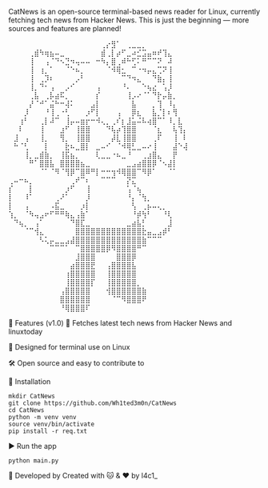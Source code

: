 
CatNews is an open-source terminal-based news reader for Linux, currently fetching tech news from Hacker News. This is just the beginning — more sources and features are planned!


⠀⠀⠀⠀⠀⠀⠀⠀⠀⠀⠀⠀⠀⠀⠀⠀⠀⠀⢀⡔⣻⠁⠀⢀⣀⣀⡀⠀⠀⠀⠀⠀⠀⠀⠀
⠀⠀⠀⠀⢀⣾⠳⢶⣦⠤⣀⠀⠀⠀⠀⠀⠀⠀⣾⢀⡇⡴⠋⣀⠴⣊⣩⣤⠶⠞⢹⣄⠀⠀⠀
⠀⠀⠀⠀⢸⠀⠀⢠⠈⠙⠢⣙⠲⢤⠤⠤⠀⠒⠳⡄⣿⢀⠾⠓⢋⠅⠛⠉⠉⠝⠀⠼⠀⠀⠀
⠀⠀⠀⠀⢸⠀⢰⡀⠁⠀⠀⠈⠑⠦⡀⠀⠀⠀⠀⠈⠺⢿⣂⠀⠉⠐⠲⡤⣄⢉⠝⢸⠀⠀⠀
⠀⠀⠀⠀⢸⠀⢀⡹⠆⠀⠀⠀⠀⡠⠃⠀⠀⠀⠀⠀⠀⠀⠉⠙⠲⣄⠀⠀⠙⣷⡄⢸⠀⠀⠀
⠀⠀⠀⠀⢸⡀⠙⠂⢠⠀⠀⡠⠊⠀⠀⠀⠀⢠⠀⠀⠀⠀⠘⠄⠀⠀⠑⢦⣔⠀⢡⡸⠀⠀⠀
⠀⠀⠀⠀⢀⣧⠀⢀⡧⣴⠯⡀⠀⠀⠀⠀⠀⡎⠀⠀⠀⠀⠀⢸⡠⠔⠈⠁⠙⡗⡤⣷⡀⠀⠀
⠀⠀⠀⠀⡜⠈⠚⠁⣬⠓⠒⢼⠅⠀⠀⠀⣠⡇⠀⠀⠀⠀⠀⠀⣧⠀⠀⠀⡀⢹⠀⠸⡄⠀⠀
⠀⠀⠀⡸⠀⠀⠀⠘⢸⢀⠐⢃⠀⠀⠀⡰⠋⡇⠀⠀⠀⢠⠀⠀⡿⣆⠀⠀⣧⡈⡇⠆⢻⠀⠀
⠀⠀⢰⠃⠀⠀⢀⡇⠼⠉⠀⢸⡤⠤⣶⡖⠒⠺⢄⡀⢀⠎⡆⣸⣥⠬⠧⢴⣿⠉⠁⠸⡀⣇⠀
⠀⠀⠇⠀⠀⠀⢸⠀⠀⠀⣰⠋⠀⢸⣿⣿⠀⠀⠀⠙⢧⡴⢹⣿⣿⠀⠀⠀⠈⣆⠀⠀⢧⢹⡄
⠀⣸⠀⢠⠀⠀⢸⡀⠀⠀⢻⡀⠀⢸⣿⣿⠀⠀⠀⠀⡼⣇⢸⣿⣿⠀⠀⠀⢀⠏⠀⠀⢸⠀⠇
⠀⠓⠈⢃⠀⠀⠀⡇⠀⠀⠀⣗⠦⣀⣿⡇⠀⣀⠤⠊⠀⠈⠺⢿⣃⣀⠤⠔⢸⠀⠀⠀⣼⠑⢼
⠀⠀⠀⢸⡀⣀⣾⣷⡀⠀⢸⣯⣦⡀⠀⠀⠀⢇⣀⣀⠐⠦⣀⠘⠀⠀⢀⣰⣿⣄⠀⠀⡟⠀⠀
⠀⠀⠀⠀⠛⠁⣿⣿⣧⠀⣿⣿⣿⣿⣦⣀⠀⠀⠀⠀⠀⠀⠀⣀⣠⣴⣿⣿⡿⠈⠢⣼⡇⠀⠀
⠀⠀⠀⠀⠀⠀⠈⠁⠈⠻⠈⢻⡿⠉⣿⠿⠛⡇⠒⠒⢲⠺⢿⣿⣿⠉⠻⡿⠁⠀⠀⠈⠁⠀⠀
⢀⠤⠒⠦⡀⠀⠀⠀⠀⠀⠀⠀⢀⠞⠉⠆⠀⠀⠉⠉⠉⠀⠀⡝⣍⠀⠀⠀⠀⠀⠀⠀⠀⠀⠀
⡎⠀⠀⠀⡇⠀⠀⠀⠀⠀⠀⡰⠋⠀⠀⢸⠀⠀⠀⠀⠀⠀⠀⢡⠈⢦⠀⠀⠀⠀⠀⠀⠀⠀⠀
⡇⠀⠀⠸⠁⠀⠀⠀⠀⢀⠜⠁⠀⠀⠀⡸⠀⠀⠀⠀⠀⠀⠀⠘⡄⠈⢳⡀⠀⠀⠀⠀⠀⠀⠀
⡇⠀⠀⢠⠀⠀⠀⠀⠠⣯⣀⠀⠀⠀⡰⡇⠀⠀⠀⠀⠀⠀⠀⠀⢣⠀⢀⡦⠤⢄⡀⠀⠀⠀⠀
⢱⡀⠀⠈⠳⢤⣠⠖⠋⠛⠛⢷⣄⢠⣷⠁⠀⠀⠀⠀⠀⠀⠀⠀⠘⡾⢳⠃⠀⠀⠘⢇⠀⠀⠀
⠀⠙⢦⡀⠀⢠⠁⠀⠀⠀⠀⠀⠙⣿⣏⣀⠀⠀⠀⠀⠀⠀⠀⣀⣴⣧⡃⠀⠀⠀⠀⣸⠀⠀⠀
⠀⠀⠀⠈⠉⢺⣄⠀⠀⠀⠀⠀⠀⣿⣿⣿⣿⣿⣿⣿⣿⣿⣿⣿⣿⣿⣗⣤⣀⣠⡾⠃⠀⠀⠀
⠀⠀⠀⠀⠀⠀⠣⢅⡤⣀⣀⣠⣼⣿⣿⣿⣿⣿⣿⣿⣿⣿⣿⣿⣿⣿⣷⠉⠉⠉⠀⠀⠀⠀⠀
⠀⠀⠀⠀⠀⠀⠀⠀⠉⠉⠉⠁⠀⠉⣿⣿⣿⣿⣿⡿⠻⣿⣿⣿⣿⠛⠉⠀⠀⠀⠀⠀⠀⠀⠀
⠀⠀⠀⠀⠀⠀⠀⠀⠀⠀⠀⠀⠀⣸⣿⣿⣿⠀⠀⠀⠀⣿⣿⣿⡿⠀⠀⠀⠀⠀⠀⠀⠀⠀⠀
⠀⠀⠀⠀⠀⠀⠀⠀⠀⠀⠀⠀⣴⣿⣿⣿⣟⠀⠀⢠⣿⣿⣿⣿⣧⠀⠀⠀⠀⠀⠀⠀⠀⠀⠀
⠀⠀⠀⠀⠀⠀⠀⠀⠀⠀⠀⢰⣿⣿⣿⣿⣿⠀⠀⢸⣿⣿⣿⣿⣿⠀⠀⠀⠀⠀⠀⠀⠀⠀⠀
⠀⠀⠀⠀⠀⠀⠀⠀⠀⠀⠀⢸⣿⣿⣿⣿⡏⠀⠀⢸⣿⣿⣿⣿⣿⡀⠀⠀⠀⠀⠀⠀⠀⠀⠀
⠀⠀⠀⠀⠀⠀⠀⠀⠀⠀⢠⣿⣿⣿⣿⣿⠀⠀⠀⢺⣿⣿⣿⣿⣿⣿⣷⠀⠀⠀⠀⠀⠀⠀⠀
⠀⠀⠀⠀⠀⠀⠀⠀⠀⠀⣿⣿⣿⣿⣿⣿⠀⠀⠀⠀⠈⠉⠻⣿⣿⣿⠟⠀⠀⠀⠀⠀⠀⠀⠀
⠀⠀⠀⠀⠀⠀⠀⠀⠀⠀⠘⢿⣿⣿⣿⠏⠀⠀⠀⠀⠀

🚀 Features (v1.0)
🐾 Fetches latest tech news from Hacker News and linuxtoday

🐧 Designed for terminal use on Linux

🛠 Open source and easy to contribute to

🧰 Installation
```
mkdir CatNews
git clone https://github.com/Wh1ted3m0n/CatNews
cd CatNews
python -m venv venv
source venv/bin/activate
pip install -r req.txt
```
▶️ Run the app
```
python main.py
```
👤 Developed by
Created with 🐱 & ❤️ by l4c1_


